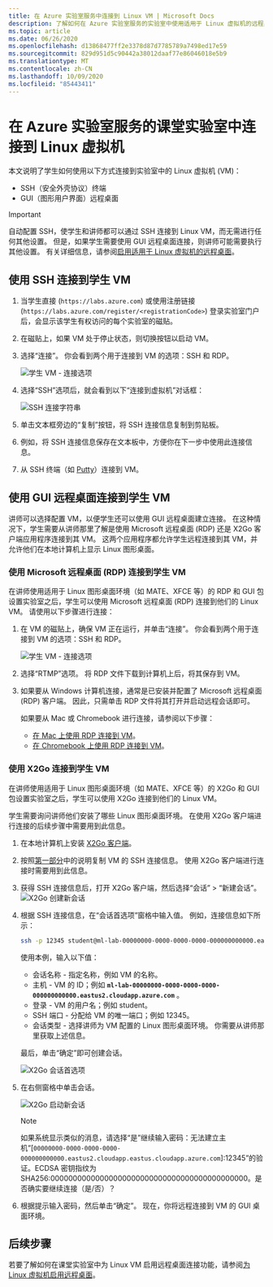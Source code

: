 ```yaml
---
title: 在 Azure 实验室服务中连接到 Linux VM | Microsoft Docs
description: 了解如何在 Azure 实验室服务的实验室中使用适用于 Linux 虚拟机的远程桌面。
ms.topic: article
ms.date: 06/26/2020
ms.openlocfilehash: d13868477ff2e3378d87d7785789a7498ed17e59
ms.sourcegitcommit: 829d951d5c90442a38012daaf77e86046018e5b9
ms.translationtype: MT
ms.contentlocale: zh-CN
ms.lasthandoff: 10/09/2020
ms.locfileid: "85443411"
---
```

# <a name="connect-to-linux-virtual-machines-in-a-classroom-lab-of-azure-lab-services"></a>在 Azure 实验室服务的课堂实验室中连接到 Linux 虚拟机
本文说明了学生如何使用以下方式连接到实验室中的 Linux 虚拟机 (VM)：
- SSH（安全外壳协议）终端
- GUI（图形用户界面）远程桌面

> [!IMPORTANT] 
> 自动配置 SSH，使学生和讲师都可以通过 SSH 连接到 Linux VM，而无需进行任何其他设置。 但是，如果学生需要使用 GUI 远程桌面连接，则讲师可能需要执行其他设置。  有关详细信息，请参阅[启用适用于 Linux 虚拟机的远程桌面](how-to-enable-remote-desktop-linux.md)。

## <a name="connect-to-the-student-vm-using-ssh"></a>使用 SSH 连接到学生 VM

1. 当学生直接 (`https://labs.azure.com`) 或使用注册链接 (`https://labs.azure.com/register/<registrationCode>`) 登录实验室门户后，会显示该学生有权访问的每个实验室的磁贴。 
   
1. 在磁贴上，如果 VM 处于停止状态，则切换按钮以启动 VM。 

2. 选择“连接”。 你会看到两个用于连接到 VM 的选项：SSH 和 RDP。

    ![学生 VM - 连接选项](./media/how-to-enable-remote-desktop-linux/student-vm-connect-options.png)

3. 选择“SSH”选项后，就会看到以下“连接到虚拟机”对话框：  

    ![SSH 连接字符串](./media/how-to-enable-remote-desktop-linux/ssh-connection-string.png)

4. 单击文本框旁边的“复制”按钮，将 SSH 连接信息复制到剪贴板。 

5. 例如，将 SSH 连接信息保存在文本板中，方便你在下一步中使用此连接信息。

6. 从 SSH 终端（如 [Putty](https://www.putty.org/)）连接到 VM。

## <a name="connect-to-the-student-vm-using-gui-remote-desktop"></a>使用 GUI 远程桌面连接到学生 VM
讲师可以选择配置 VM，以便学生还可以使用 GUI 远程桌面建立连接。  在这种情况下，学生需要从讲师那里了解是使用 Microsoft 远程桌面 (RDP) 还是 X2Go  客户端应用程序连接到其 VM。  这两个应用程序都允许学生远程连接到其 VM，并允许他们在本地计算机上显示 Linux 图形桌面。

### <a name="connect-to-the-student-vm-using-microsoft-remote-desktop-rdp"></a>使用 Microsoft 远程桌面 (RDP) 连接到学生 VM
在讲师使用适用于 Linux 图形桌面环境（如 MATE、XFCE 等）的 RDP 和 GUI 包设置实验室之后，学生可以使用 Microsoft 远程桌面 (RDP) 连接到他们的 Linux VM。 请使用以下步骤进行连接： 

1. 在 VM 的磁贴上，确保 VM 正在运行，并单击“连接”。 你会看到两个用于连接到 VM 的选项：SSH 和 RDP。

    ![学生 VM - 连接选项](./media/how-to-enable-remote-desktop-linux/student-vm-connect-options.png)
2. 选择“RTMP”选项。  将 RDP 文件下载到计算机上后，将其保存到 VM。

3. 如果要从 Windows 计算机连接，通常是已安装并配置了 Microsoft 远程桌面 (RDP) 客户端。  因此，只需单击 RDP 文件将其打开并启动远程会话即可。

    如果要从 Mac 或 Chromebook 进行连接，请参阅以下步骤：
   - [在 Mac 上使用 RDP 连接到 VM](connect-virtual-machine-mac-remote-desktop.md)。
   - [在 Chromebook 上使用 RDP 连接到 VM](connect-virtual-machine-chromebook-remote-desktop.md)。  

### <a name="connect-to-the-student-vm-using-x2go"></a>使用 X2Go 连接到学生 VM
在讲师使用适用于 Linux 图形桌面环境（如 MATE、XFCE 等）的 X2Go 和 GUI 包设置实验室之后，学生可以使用 X2Go 连接到他们的 Linux VM。

学生需要询问讲师他们安装了哪些 Linux 图形桌面环境。  在使用 X2Go 客户端进行连接的后续步骤中需要用到此信息。

1. 在本地计算机上安装 [X2Go 客户端](https://wiki.x2go.org/doku.php/doc:installation:x2goclient)。

1. 按照[第一部分](how-to-use-remote-desktop-linux-student.md#connect-to-the-student-vm-using-ssh)中的说明复制 VM 的 SSH 连接信息。  使用 X2Go 客户端进行连接时需要用到此信息。

1. 获得 SSH 连接信息后，打开 X2Go 客户端，然后选择“会话” > “新建会话”。
   ![X2Go 创建新会话](./media/how-to-use-classroom-lab/x2go-new-session.png)

1. 根据 SSH 连接信息，在“会话首选项”窗格中输入值。  例如，连接信息如下所示：

    ```bash
    ssh -p 12345 student@ml-lab-00000000-0000-0000-0000-000000000000.eastus2.cloudapp.azure.com
    ```

    使用本例，输入以下值：

   - 会话名称 - 指定名称，例如 VM 的名称。
   - 主机 - VM 的 ID；例如 **`ml-lab-00000000-0000-0000-0000-000000000000.eastus2.cloudapp.azure.com`** 。
   - 登录 - VM 的用户名；例如 student。
   - SSH 端口 - 分配给 VM 的唯一端口；例如 12345。
   - 会话类型 - 选择讲师为 VM 配置的 Linux 图形桌面环境。  你需要从讲师那里获取上述信息。

    最后，单击“确定”即可创建会话。

    ![X2Go 会话首选项](./media/how-to-use-classroom-lab/x2go-session-preferences.png)

1.  在右侧窗格中单击会话。

    ![X2Go 启动新会话](./media/how-to-use-classroom-lab/x2go-start-session.png)

    > [!NOTE] 
    > 如果系统显示类似的消息，请选择“是”继续输入密码：无法建立主机“[`00000000-0000-0000-0000-000000000000.eastus2.cloudapp.eastus.cloudapp.azure.com`]:12345”的验证。ECDSA 密钥指纹为 SHA256:00000000000000000000000000000000000000000000。是否确实要继续连接（是/否）？

2. 根据提示输入密码，然后单击“确定”。  现在，你将远程连接到 VM 的 GUI 桌面环境。

## <a name="next-steps"></a>后续步骤
若要了解如何在课堂实验室中为 Linux VM 启用远程桌面连接功能，请参阅[为 Linux 虚拟机启用远程桌面](how-to-enable-remote-desktop-linux.md)。 


